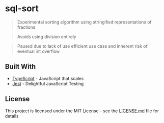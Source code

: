 # sql-sort

> Experimental sorting algorithm using stringified representations of fractions

> Avoids using division entirely

> Paused due to lack of use efficient use case and inherent risk of eventual int overflow

## Built With

- [TypeScript](https://www.typescriptlang.org/) - JavaScript that scales
- [Jest](https://jestjs.io/) - Delightful JavaScript Testing

## License

This project is licensed under the MIT License - see the [LICENSE.md](LICENSE.md) file for details
